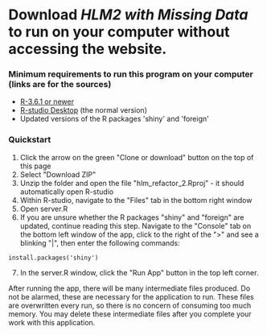 # Download *HLM2 with Missing Data* to run on your computer without accessing the website.
### Minimum requirements to run this program on your computer (links are for the sources)
* [R-3.6.1 or newer](https://cran.r-project.org/)
* [R-studio Desktop](https://rstudio.com/) (the normal version) 
* Updated versions of the R packages 'shiny' and 'foreign'

### Quickstart
1. Click the arrow on the green "Clone or download" button on the top of this page
2. Select "Download ZIP"
3. Unzip the folder and open the file "hlm_refactor_2.Rproj" - it should automatically open R-studio
4. Within R-studio, navigate to the "Files" tab in the bottom right window
5. Open server.R
6. If you are unsure whether the R packages "shiny" and "foreign" are updated, continue reading this step. Navigate to the "Console" tab on the bottom left window of the app, click to the right of the ">"  and see a blinking "|", then enter the following commands:

```
install.packages('shiny')
```

7. In the server.R window, click the "Run App" button in the top left corner.

After running the app, there will be many intermediate files produced. Do not be alarmed, these are necessary for the application to run. These files are overwritten every run, so there is no concern of consuming too much memory. You may delete these intermediate files after you complete your work with this application.
